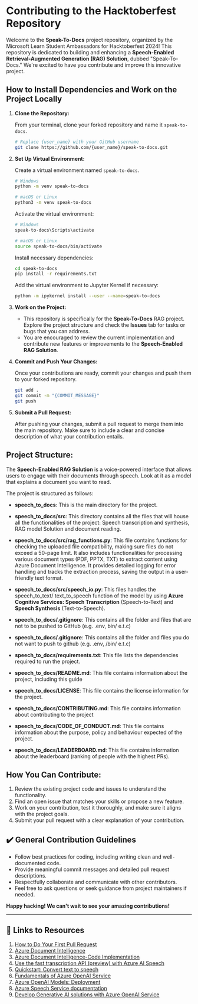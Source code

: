 # Contributing to the Hacktoberfest Repository

Welcome to the **Speak-To-Docs** project repository, organized by the Microsoft Learn Student Ambassadors for Hacktoberfest 2024! This repository is dedicated to building and enhancing a **Speech-Enabled Retrieval-Augmented Generation (RAG) Solution**, dubbed "Speak-To-Docs." We're excited to have you contribute and improve this innovative project.

## How to Install Dependencies and Work on the Project Locally

1. **Clone the Repository:**

   From your terminal, clone your forked repository and name it `speak-to-docs`.

   ```bash
   # Replace {user_name} with your GitHub username
   git clone https://github.com/{user_name}/speak-to-docs.git
   ```

2. **Set Up Virtual Environment:**

   Create a virtual environment named `speak-to-docs`.

   ```bash
   # Windows
   python -m venv speak-to-docs

   # macOS or Linux
   python3 -m venv speak-to-docs
   ```

   Activate the virtual environment:

   ```bash
   # Windows
   speak-to-docs\Scripts\activate

   # macOS or Linux
   source speak-to-docs/bin/activate
   ```

   Install necessary dependencies:

   ```bash
   cd speak-to-docs
   pip install -r requirements.txt
   ```

   Add the virtual environment to Jupyter Kernel if necessary:

   ```bash
   python -m ipykernel install --user --name=speak-to-docs
   ```

3. **Work on the Project:**

   - This repository is specifically for the **Speak-To-Docs** RAG project. Explore the project structure and check the **Issues** tab for tasks or bugs that you can address. 
   - You are encouraged to review the current implementation and contribute new features or improvements to the **Speech-Enabled RAG Solution**.

4. **Commit and Push Your Changes:**

   Once your contributions are ready, commit your changes and push them to your forked repository.

   ```bash
   git add .
   git commit -m "{COMMIT_MESSAGE}"
   git push
   ```

5. **Submit a Pull Request:**

   After pushing your changes, submit a pull request to merge them into the main repository. Make sure to include a clear and concise description of what your contribution entails.

## Project Structure:
The **Speech-Enabled RAG Solution** is a voice-powered interface that allows users to engage with their documents through speech. Look at it as a model that explains a document you want to read.

The project is structured as follows:
- **speech_to_docs**: This is the main directory for the project.
- **speech_to_docs/src**: This directory contains all the files that will house all the functionalities of the project: Speech transcription and synthesis, RAG model Solution and document reading.
- **speech_to_docs/src/rag_functions.py**: This file contains functions for checking the uploaded file compatibility, making sure files do not exceed a 50-page limit. It also includes functionalities for processing various document types (PDF, PPTX, TXT) to extract content using Azure Document Intelligence. It provides detailed logging for error handling and tracks the extraction process, saving the output in a user-friendly text format.

- **speech_to_docs/src/speech_io.py**: This files handles the speech_to_text/ text_to_speech function of the model by using **Azure Cognitive Services: Speech Transcription** (Speech-to-Text) and **Speech Synthesis** (Text-to-Speech).
- **speech_to_docs/.gitignore**: This contains all the folder and files that are not to be pushed to GitHub (e.g. .env, bin/ e.t.c)

- **speech_to_docs/.gitignore**: This contains all the folder and files you do not want to push to github (e.g. .env, /bin/ e.t.c)
- **speech_to_docs/requirements.txt**: This file lists the dependencies required to run the project.
- **speech_to_docs/README.md**: This file contains information about the project, including this guide
- **speech_to_docs/LICENSE**: This file contains the license information for the project.
- **speech_to_docs/CONTRIBUTING.md**: This file contains information about contributing to the project
- **speech_to_docs/CODE_OF_CONDUCT.md**: This file contains information about the purpose, policy and behaviour expected of the project.
- **speech_to_docs/LEADERBOARD.md**: This file contains information about the leaderboard (ranking of people with the highest PRs).


## How You Can Contribute:

1. Review the existing project code and issues to understand the functionality.
2. Find an open issue that matches your skills or propose a new feature.
3. Work on your contribution, test it thoroughly, and make sure it aligns with the project goals.
4. Submit your pull request with a clear explanation of your contribution.

## ✔️ General Contribution Guidelines

- Follow best practices for coding, including writing clean and well-documented code.
- Provide meaningful commit messages and detailed pull request descriptions.
- Respectfully collaborate and communicate with other contributors.
- Feel free to ask questions or seek guidance from project maintainers if needed.

**Happy hacking! We can't wait to see your amazing contributions!**

---

## 🔗 Links to Resources

1. [How to Do Your First Pull Request](https://youtu.be/nkuYH40cjo4?si=Cb6U2EKVR_Ns4RLw)
2. [Azure Document Intelligence](https://learn.microsoft.com/en-us/azure/ai-services/document-intelligence/overview?wt.mc_id=studentamb_271760)
3. [Azure Document Intelligence-Code Implementation](https://learn.microsoft.com/azure/ai-services/document-intelligence/quickstarts/get-started-sdks-rest-api?view=doc-intel-3.0.0&pivots=programming-language-java?wt.mc_id=studentamb_405806)
4. [Use the fast transcription API (preview) with Azure AI Speech](https://learn.microsoft.com/en-us/azure/ai-services/speech-service/fast-transcription-create?wt.mc_id=studentamb_217190)
5. [Quickstart: Convert text to speech](https://learn.microsoft.com/en-us/azure/ai-services/speech-service/get-started-text-to-speech?pivots=programming-language-python?wt.mc_id=studentamb_217190)
6. [Fundamentals of Azure OpenAI Service](https://learn.microsoft.com/en-us/training/modules/explore-azure-openai/?wt.mc_id=studentamb_217190)
7. [Azure OpenAI Models: Deployment](https://learn.microsoft.com/azure/ai-services/openai/how-to/working-with-models?tabs=powershell?wt.mc_id=studentamb_405806)
8. [Azure Speech Service documentation](https://learn.microsoft.com/en-us/azure/ai-services/speech-service/?wt.mc_id=studentamb_217190)
9. [Develop Generative AI solutions with Azure OpenAI Service](https://learn.microsoft.com/en-us/training/paths/develop-ai-solutions-azure-openai/?wt.mc_id=studentamb_217190)
